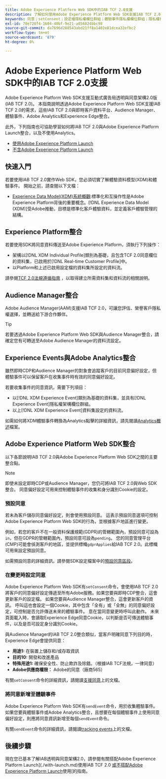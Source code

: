 ```yaml
---
title: Adobe Experience Platform Web SDK中的IAB TCF 2.0支援
description: 了解如何使用Adobe Experience Platform Web SDK支援IAB TCF 2.0同意偏好設定
keywords: 同意；setConsent；設定檔隱私權欄位群組；體驗事件隱私權欄位群組；隱私權欄位群組；IAB TCF 2.0；即時CDP；即時客戶資料設定檔
exl-id: 78e728f4-1604-40bf-9e21-a056024bbc98
source-git-commit: da7696d288543abd21ff8a1402e81dcea32efbc2
workflow-type: tm+mt
source-wordcount: '879'
ht-degree: 0%

---
```


# Adobe Experience Platform Web SDK中的IAB TCF 2.0支援

Adobe Experience Platform Web SDK支援互動式廣告局透明與同意架構2.0版(IAB TCF 2.0)。 本指南說明透過Adobe Experience Platform Web SDK支援IAB TCF 2.0的需求，這些IAB TCF 2.0與即時客戶資料平台、Audience Manager、體驗事件、Adobe Analytics和Experience Edge整合。

此外，下列指南也可協助學習如何將IAB TCF 2.0與Adobe Experience Platform Launch整合，以及不使用Analytics。

- [使用Adobe Experience Platform Launch](./with-launch.md)
- [不含Adobe Experience Platform Launch](./without-launch.md)

## 快速入門

若要使用IAB TCF 2.0實作Web SDK，您必須切實了解體驗資料模型(XDM)和體驗事件。 開始之前，請查閱以下文檔：

- [Experience Data Model(XDM)系統概觀](../../../xdm/home.md):標準化和互操作性是Adobe Experience Platform背後的重要概念。[!DNL Experience Data Model (XDM)]受Adobe推動，目標是標準化客戶體驗資料，並定義客戶體驗管理的結構。

## Experience Platform整合

若要使用SDK將同意資料傳送至Adobe Experience Platform，須執行下列操作：

- 架構以[!DNL XDM Individual Profile]類別為基礎，且包含TCF 2.0同意欄位的資料集，已啟用於[!DNL Real-time Customer Profile]中。
- 以Platform和上述已啟用設定檔的資料集所設定的資料流。

請參閱[TCF 2.0法規遵循指南](../../../landing/governance-privacy-security/consent/iab/overview.md) ，以取得建立所需資料集和資料流的相關說明。

## Audience Manager整合

Adobe Audience Manager(AAM)支援IAB TCF 2.0，可讓您評估、榮譽客戶隱私權選擇，並轉送給下游合作夥伴。<!--For more information, read the documentation on [Sending Data to Audience Manager](../audience-manager/audience-manager-overview.md).-->

>[!TIP]
>
>若要透過Adobe Experience Platform Web SDK與Audience Manager整合，請確定您有可轉送至Adobe Audience Manager的資料流設定。

## Experience Events與Adobe Analytics整合

雖然即時CDP和Audience Manager的對象會追蹤客戶的目前同意偏好設定，但體驗事件可以保留客戶在收集事件時有效的同意偏好設定。

若要收集事件的同意資訊，需要下列項目：

- 以[!DNL XDM Experience Event]類別為基礎的資料集，並具有[!DNL Experience Event]隱私權架構欄位群組。
- 以上[!DNL XDM Experience Event]資料集設定的資料流。

如需如何將XDM體驗事件轉換為Analytics點擊的詳細資訊，請先閱讀[Analytics概述](../../data-collection/adobe-analytics/analytics-overview.md)檔案。

## Adobe Experience Platform Web SDK整合

以下各節說明IAB TCF 2.0與Adobe Experience Platform Web SDK之間的主要整合點。

>[!NOTE]
>
>即使未設定即時CDP或Audience Manager，您仍可將IAB TCF 2.0與Web SDK整合。 同意偏好設定可用來控制體驗事件的收集和身分識別Cookie的設定。

### 預設同意

若未為客戶儲存同意偏好設定，則會使用預設同意。 這表示預設同意選項可控制Adobe Experience Platform Web SDK的行為，並根據客戶地區進行變更。

例如，若您的客戶不在一般資料保護規範(GDPR)的管轄範圍內，預設同意可設為`in`，但在GDPR的管轄範圍內，預設同意可設為`pending`。 您的同意管理平台(CMP)可能會偵測客戶的地區，並提供標幟`gdprApplies`給IAB TCF 2.0。此標幟可用來設定預設同意。

如需預設同意的詳細資訊，請參閱SDK設定檔案中的[預設同意區段](../../fundamentals/configuring-the-sdk.md#default-consent)。

### 在變更時設定同意

Adobe Experience Platform Web SDK有`setConsent`命令，會使用IAB TCF 2.0將客戶的同意偏好設定傳遞至所有Adobe服務。如果您要與即時CDP整合，這會更新客戶的設定檔。 如果您要與Audience Manager整合，這會更新客戶的資訊。 呼叫這也會設定一個Cookie，其中包含「全有」或「全無」的同意偏好設定，可控制是否允許傳送未來的體驗事件。 意在當同意變更時呼叫此動作。 未來頁面載入時，會讀取Experience Edge同意Cookie，以判斷是否可傳送體驗事件，以及是否可設定身分識別Cookie。

與Audience Manager的IAB TCF 2.0整合類似，當客戶明確同意下列目的時，Experience Edge會提供同意：

- **用途1:** 在裝置上儲存和/或存取資訊
- **目的10:** 開發和改進產品
- **特殊用途1:** 確保安全性、防止欺詐及除錯。（根據IAB TCF法規，一律同意）
- **Adobe供應商權限：** Adobe的同意（廠商565）

有關`setConsent`命令的詳細資訊，請閱讀[支援同意](../../consent/supporting-consent.md)上的文檔。

### 將同意新增至體驗事件

Adobe Experience Platform Web SDK有`sendEvent`命令，用於收集體驗事件。 如果您要與體驗事件或Adobe Analytics整合，且想要在每個體驗事件上使用同意偏好設定，則應將同意資訊新增至每個`sendEvent`命令。

有關`sendEvent`命令的詳細資訊，請閱讀[tracking events](../../fundamentals/tracking-events.md)上的文檔。

## 後續步驟

現在您已基本了解IAB透明與同意架構2.0，請參閱有關搭配Adobe Experience Platform Launch](./with-launch.md)使用IAB TCF 2.0 [或不搭配Adobe Experience Platform Launch](./without-launch.md)使用[的指南。
